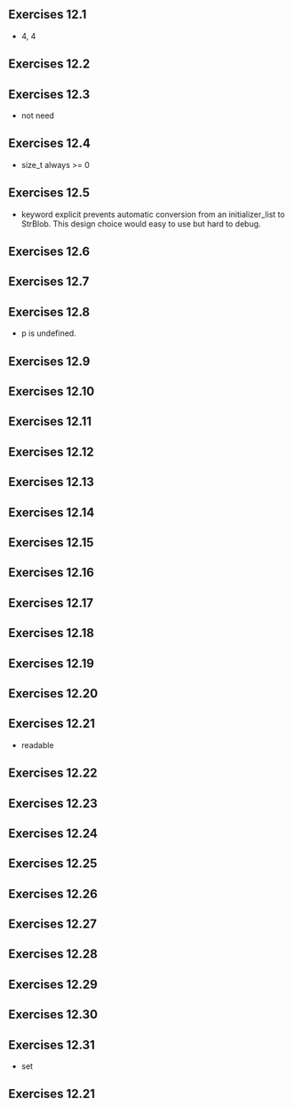 ## Exercises 12.1
- 4, 4
## Exercises 12.2
## Exercises 12.3
- not need

## Exercises 12.4
- size_t always >= 0
  
## Exercises 12.5
- keyword explicit prevents automatic conversion from an initializer_list to StrBlob. This design choice would easy to use but hard to debug.

## Exercises 12.6
## Exercises 12.7
## Exercises 12.8
- p is undefined.

## Exercises 12.9
## Exercises 12.10
## Exercises 12.11
## Exercises 12.12
## Exercises 12.13
## Exercises 12.14
## Exercises 12.15
## Exercises 12.16
## Exercises 12.17
## Exercises 12.18
## Exercises 12.19
## Exercises 12.20
## Exercises 12.21
- readable

## Exercises 12.22
## Exercises 12.23
## Exercises 12.24
## Exercises 12.25
## Exercises 12.26
## Exercises 12.27
## Exercises 12.28
## Exercises 12.29
## Exercises 12.30
## Exercises 12.31
- set
## Exercises 12.21
